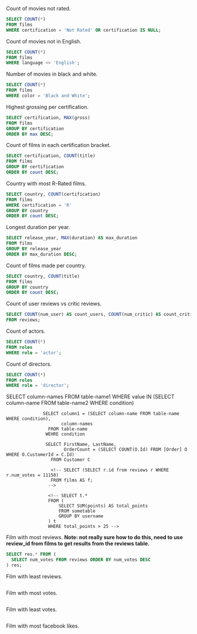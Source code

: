 Count of movies not rated.
```sql
SELECT COUNT(*)
FROM films
WHERE certification = 'Not Rated' OR certification IS NULL;
```

Count of movies not in English.
```sql
SELECT COUNT(*)
FROM films
WHERE language <> 'English';

```

Number of movies in black and white.
```sql
SELECT COUNT(*)
FROM films
WHERE color = 'Black and White';
```

Highest grossing per certification.
```sql
SELECT certification, MAX(gross)
FROM films
GROUP BY certification
ORDER BY max DESC;
```

Count of films in each certification bracket.
```sql
SELECT certification, COUNT(title)
FROM films
GROUP BY certification
ORDER BY count DESC;
```

Country with most R-Rated films.
```sql
SELECT country, COUNT(certification)
FROM films
WHERE certification = 'R'
GROUP BY country
ORDER BY count DESC;
```

Longest duration per year.
```sql
SELECT release_year, MAX(duration) AS max_duration
FROM films
GROUP BY release_year
ORDER BY max_duration DESC;
```

Count of films made per country.
```sql
SELECT country, COUNT(title)
FROM films
GROUP BY country
ORDER BY count DESC;
```

Count of user reviews vs critic reviews.
```sql
SELECT COUNT(num_user) AS count_users, COUNT(num_critic) AS count_critics
FROM reviews;
```

Count of actors.
```sql
SELECT COUNT(*)
FROM roles
WHERE role = 'actor';
```

Count of directors.
```sql
SELECT COUNT(*)
FROM roles
WHERE role = 'director';
```

SELECT column-names
  FROM table-name1
 WHERE value IN (SELECT column-name
                   FROM table-name2
                  WHERE condition)

                  SELECT column1 = (SELECT column-name FROM table-name WHERE condition),
                         column-names
                    FROM table-name
                   WEHRE condition

                   SELECT FirstName, LastName,
                          OrderCount = (SELECT COUNT(O.Id) FROM [Order] O WHERE O.CustomerId = C.Id)
                     FROM Customer C

                     <!-- SELECT (SELECT r.id from reviews r WHERE r.num_votes = 11158)
                     FROM films AS f;
                    -->

                    <!-- SELECT t.*
                    FROM (
                        SELECT SUM(points) AS total_points
                        FROM sometable
                        GROUP BY username
                    ) t
                    WHERE total_points > 25 -->

Film with most reviews.
**Note: not really sure how to do this, need to use review_id from films to get results from the reviews table.**
```sql
SELECT res.* FROM (
  SELECT num_votes FROM reviews ORDER BY num_votes DESC
) res;
```

Film with least reviews.
```sql
```

Film with most votes.
```sql
```

Film with least votes.
```sql
```

Film with most facebook likes.
```sql
```
